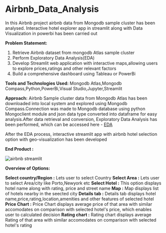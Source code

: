 # Airbnb_Data_Analysis
In this Airbnb project airbnb data from Mongodb sample cluster  has been analysed. Interactive hotel explorer app in streamlit along with Data Visualization in powerbi has been carried out

**Problem Statement:**
1. Retrieve Airbnb dataset from mongodb Atlas sample cluster
2. Perform Exploratory Data Analysis(EDA)
3. Develop Streamlit web application with interactive maps,allowing users to explore prices,ratings and other relevant factors
4. Build a comprehensive dashboard using Tableau or PowerBi

**Tools and Technologies Used:**
Mongodb Atlas,Mongodb Compass,Python,PowerBi,Visual Studio,Jupyter,Streamlit

**Approach:**
Airbnb Sample cluster data from Mongodb Atlas has been downloaded into local system and explored using Mongodb Compass.Connection was made to Mongodb database using python Mongoclient module and json data type converted into dataframe for easy analysis.After data retrieval and conversion, Exploratory Data Analysis has been performed, which can be accessed here - [EDA](https://github.com/KiruthikaParanthaman/Airbnb_Data_Analysis/blob/main/Airbnb%20Exploratory%20Data%20Analysis%20markdown.md)

After the EDA process, interactive streamlit app with airbnb hotel selection option with geo-visualization has been developed

**End Product :**

![airbnb streamlit](https://github.com/KiruthikaParanthaman/Airbnb_Data_Analysis/assets/141828622/e5c52333-049f-41a0-8905-056b1febdef5)

**Overview of Options:**

**Select country/Region :** Lets user to select Country
**Select Area           :** Lets user to select Area/city like Porto,Newyork etc
**Select Hotel          :** This option displays hotel name along with rating, price and street name
**Map                   :** Map displays list of hotels nearby in the seected city
**Details tab           :** Details tab displays hotel name,price,rating,location,amenities and other features of selected hotel
**Price Chart           :** Price Chart displays average price of that area with similar accomodates on comparison with selected hotel's price, which enables user to calculated decision
**Rating chart          :** Rating chart displays average Rating of that area with similar accomodates on comparison with selected hotel's rating
